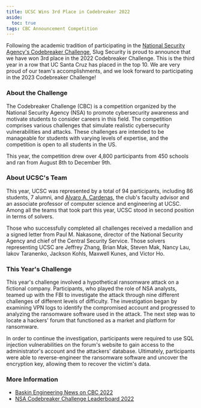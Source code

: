 ```yaml
---
title: UCSC Wins 3rd Place in Codebreaker 2022
aside:
  toc: true
tags: CBC Announcement Competition
---
```


Following the academic tradition of participating in the [National Security Agency's Codebreaker Challenge](https://nsa-codebreaker.org/home), Slug Security is proud to announce that we have won 3rd place in the 2022 Codebreaker Challenge. This is the third year in a row that UC Santa Cruz has placed in the top 10. We are very proud of our team's accomplishments, and we look forward to participating in the 2023 Codebreaker Challenge!

### About the Challenge
The Codebreaker Challenge (CBC) is a competition organized by the National Security Agency (NSA) to promote cybersecurity awareness and motivate students to consider careers in this field. The competition comprises various challenges that simulate realistic cybersecurity vulnerabilities and attacks. These challenges are intended to be manageable for students with varying levels of expertise, and the competition is open to all students in the US.

This year, the competition drew over 4,800 participants from 450 schools and ran from August 8th to December 9th.

### About UCSC's Team
This year, UCSC was represented by a total of 94 participants, including 86 students, 7 alumni, and [Alvaro A. Cardenas](https://users.soe.ucsc.edu/~alacarde/), the club's faculty advisor and an associate professor of computer science and engineering at UCSC. Among all the teams that took part this year, UCSC stood in second position in terms of solvers.

Those who successfully completed all challenges received a medallion and a signed letter from Paul M. Nakasone, director of the National Security Agency and chief of the Central Security Service. Those solvers representing UCSC are Jeffrey Zhang, Brian Mak, Steven Mak, Nancy Lau, Iakov Taranenko, Jackson Kohls, Maxwell Kunes, and Victor Ho.

### This Year's Challenge
This year's challenge involved a hypothetical ransomware attack on a fictional company. Participants, who played the role of NSA analysts, teamed up with the FBI to investigate the attack through nine different challenges of different levels of difficulty. The investigation began by examining VPN logs to identify the compromised account and progressed to analyzing the ransomware software used in the attack. The next step was to locate a hackers' forum that functioned as a market and platform for ransomware.

In order to continue the investigation, participants were required to use SQL injection vulnerabilities on the forum's website to gain access to the administrator's account and the attackers' database. Ultimately, participants were able to reverse-engineer the ransomware software and uncover the encryption key, allowing them to recover the victim's data.

### More Information
- [Baskin Engineering News on CBC 2022](https://news.ucsc.edu/2022/12/nsa-codebreaker-challenge.html)
- [NSA Codebreaker Challenge Leaderboard 2022](https://nsa-codebreaker.org/leaderboard_2022)